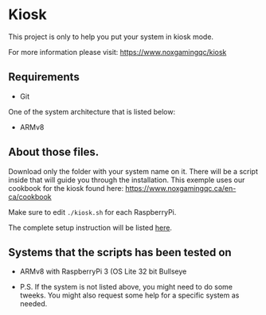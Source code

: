 # Kiosk

This project is only to help you put your system in kiosk mode.

For more information please visit: https://www.noxgamingqc/kiosk

## Requirements

- Git

One of the system architecture that is listed below:
  - ARMv8


## About those files.

Download only the folder with your system name on it. There will be a script inside that will guide you through the installation.
This exemple uses our cookbook for the kiosk found here:
https://www.noxgamingqc.ca/en-ca/cookbook

Make sure to edit `./kiosk.sh` for each RaspberryPi.

The complete setup instruction will be listed [here](setup.md).


## Systems that the scripts has been tested on

- ARMv8 with RaspberryPi 3 (OS Lite 32 bit Bullseye

- P.S. If the system is not listed above, you might need to do some tweeks. You might also request some help for a specific system as needed.
